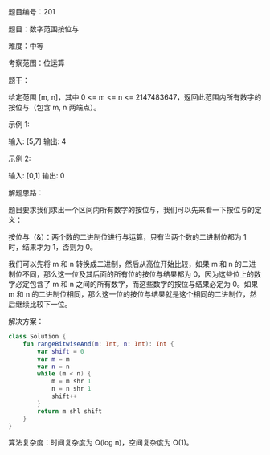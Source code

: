 题目编号：201

题目：数字范围按位与

难度：中等

考察范围：位运算

题干：

给定范围 [m, n]，其中 0 <= m <= n <= 2147483647，返回此范围内所有数字的按位与（包含 m, n 两端点）。

示例 1:

输入: [5,7]
输出: 4

示例 2:

输入: [0,1]
输出: 0

解题思路：

题目要求我们求出一个区间内所有数字的按位与，我们可以先来看一下按位与的定义：

按位与（&）：两个数的二进制位进行与运算，只有当两个数的二进制位都为 1 时，结果才为 1，否则为 0。

我们可以先将 m 和 n 转换成二进制，然后从高位开始比较，如果 m 和 n 的二进制位不同，那么这一位及其后面的所有位的按位与结果都为 0，因为这些位上的数字必定包含了 m 和 n 之间的所有数字，而这些数字的按位与结果必定为 0。如果 m 和 n 的二进制位相同，那么这一位的按位与结果就是这个相同的二进制位，然后继续比较下一位。

解决方案：

```kotlin
class Solution {
    fun rangeBitwiseAnd(m: Int, n: Int): Int {
        var shift = 0
        var m = m
        var n = n
        while (m < n) {
            m = m shr 1
            n = n shr 1
            shift++
        }
        return m shl shift
    }
}
```

算法复杂度：时间复杂度为 O(log n)，空间复杂度为 O(1)。